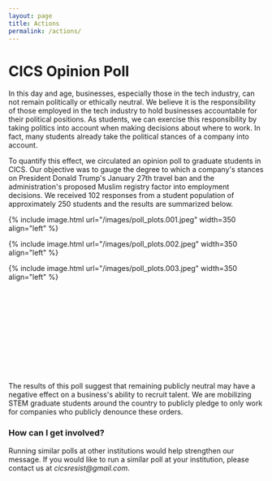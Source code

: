 ```yaml
---
layout: page
title: Actions
permalink: /actions/
---
```


# CICS Opinion Poll

In this day and age, businesses, especially those in the tech industry, can not remain politically or ethically neutral. We believe it is the responsibility of those employed in the tech industry to hold businesses accountable for their political positions. As students, we can exercise this responsibility by taking politics into account when making decisions about where to work. In fact, many students already take the political stances of a company into account. 


To quantify this effect, we circulated an opinion poll to graduate students in CICS. Our objective was to gauge the degree to which a company's stances on President Donald Trump's January 27th travel ban and the administration's proposed Muslim registry factor into employment decisions. We received 102 responses from a student population of approximately 250 students and the results are summarized below.


{% include image.html url="/images/poll_plots.001.jpeg"  width=350 align="left" %}

{% include image.html url="/images/poll_plots.002.jpeg"  width=350 align="left" %}

{% include image.html url="/images/poll_plots.003.jpeg"  width=350 align="left" %}

<br /><br /><br /><br /><br /><br /><br /><br /><br /><br />

The results of this poll suggest that remaining publicly neutral may have a negative effect on a business's ability to recruit talent. We are mobilizing STEM graduate students around the country to publicly pledge to only work for companies who publicly denounce these orders. 


### How can I get involved?


Running similar polls at other institutions would help strengthen our message. If you would like to run a similar poll at your institution, please contact us at _cicsresist@gmail.com_.

